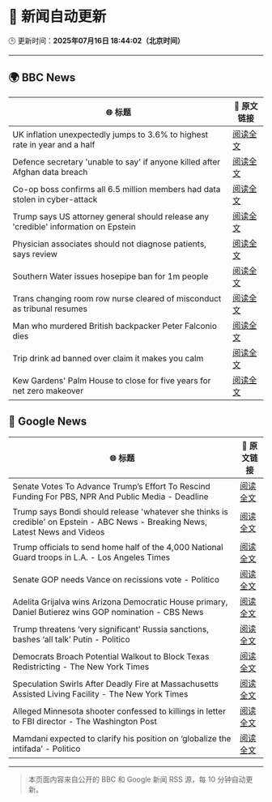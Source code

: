 # 🧠 新闻自动更新

🕒 更新时间：**2025年07月16日 18:44:02（北京时间）**

---

## 🌍 BBC News

| 🌐 标题 | 🔗 原文链接 |
|--------|-------------|
| UK inflation unexpectedly jumps to 3.6% to highest rate in year and a half | [阅读全文](https://www.bbc.com/news/articles/c3en2enpy7po) |
| Defence secretary 'unable to say' if anyone killed after Afghan data breach | [阅读全文](https://www.bbc.com/news/articles/c1k8yvj89kyo) |
| Co-op boss confirms all 6.5 million members had data stolen in cyber-attack | [阅读全文](https://www.bbc.com/news/articles/cql0ple066po) |
| Trump says US attorney general should release any 'credible' information on Epstein | [阅读全文](https://www.bbc.com/news/articles/ckgl4dl334go) |
| Physician associates should not diagnose patients, says review | [阅读全文](https://www.bbc.com/news/articles/c70r7d7z0wro) |
| Southern Water issues hosepipe ban for 1m people | [阅读全文](https://www.bbc.com/news/articles/ckglpvzygvzo) |
| Trans changing room row nurse cleared of misconduct as tribunal resumes | [阅读全文](https://www.bbc.com/news/articles/cm2mp5jley8o) |
| Man who murdered British backpacker Peter Falconio dies | [阅读全文](https://www.bbc.com/news/articles/cjrlg4x8e78o) |
| Trip drink ad banned over claim it makes you calm | [阅读全文](https://www.bbc.com/news/articles/c14e2d2ednpo) |
| Kew Gardens' Palm House to close for five years for net zero makeover | [阅读全文](https://www.bbc.com/news/articles/cpwq08rxxklo) |

## 📰 Google News

| 🌐 标题 | 🔗 原文链接 |
|--------|-------------|
| Senate Votes To Advance Trump’s Effort To Rescind Funding For PBS, NPR And Public Media - Deadline | [阅读全文](https://news.google.com/rss/articles/CBMimAFBVV95cUxQTDFPaGtaakU1MUtRNWF6T0FuVU96Qk4xZEg0bkhBUGJjeXhVSXpKTlJKMjdSV2RTN0ZiSEJUMDJ2dzgxOEJzWDIyaHNwUjllQVVaazZKaXEtalF6eU10SXRpX0pWa1d4aUJOT2lWN002Q3J0QmJHUVVWVUFtSkU5M1JIa1RuU3VKT19PRTV3cVBsWS1yRkpPeg?oc=5) |
| Trump says Bondi should release 'whatever she thinks is credible' on Epstein - ABC News - Breaking News, Latest News and Videos | [阅读全文](https://news.google.com/rss/articles/CBMimgFBVV95cUxPbnZsQTloR1hndUdKY0lZQ182aHdSaDNYQVBNOE0zYnp5ZnJDdWZjeUtrbTdjeDNoQjJ1Q1JHejIteWpCX1JaZml2OXgySEFfOWZZbmlWZUFucmZCSXVHUnYzRk5LTzVtU3U2a0E2M3EyN3VoOVI3dUljMmw5MkhkRlZ4dEtDd0luendueExjR3g0Y2V4NUtfVnhB0gGfAUFVX3lxTE9uUHp2RTJGUlpkdTRON2hmbzNNWFVlNDdrVmF1S0ZwRTVBWlUtYWVaSHlUaVNFUUJwbXA0elBIbEZBVG52UWJzSlRIODZXbENVMHBwdWJ1Zm9hV0xRZ2NiNmRYWGhUelN2SnRVeTB5Ykx4SFlxV21obXo4blFRbW1RMUJ0NzNnM2J5Rzk1ektqVDV3eDZJaThicDJURmJobw?oc=5) |
| Trump officials to send home half of the 4,000 National Guard troops in L.A. - Los Angeles Times | [阅读全文](https://news.google.com/rss/articles/CBMi1AFBVV95cUxNMDQzblNLUm1xc3A0TDJvZVZxOFd1TmJ5LVBkZ29ySDZUdGdyNWlfRmRDWmd3YWZQU253cjVjT1U5aXU1aTViRF94NkhKWVhzbW1GM010X2w1NWI5UXFnRGMyV3RuYk1DcGVMU09XR0FqU2NTM2o1bDVwanNOMUEtWjQzQW5QbFNTRFk2VkxGS3JxT2t6d0Zhc1lNc2tIN040akE5ZHJLZkpwVlNlVmpYY0dwMUotdWJnbERlMTI1eTcxMzlkYURuZ2lvMXZEVWtZTWhOOA?oc=5) |
| Senate GOP needs Vance on recissions vote - Politico | [阅读全文](https://news.google.com/rss/articles/CBMirAFBVV95cUxNUkpNUWhJXzFYaklsaVZuMUp4SnRvZlZXRkVYTWJnX3lWSFFVRVhFejlvYm1fUU5tTkVuR2hsU0lDUTRMazFBOEQ1clB6R2FHb0tJTi1PVUVqTGx0Ujc0UVVyV2dydngwRVl6Rm9fX0EyeUV4RVJWaWhBOU1SZmExQXljUkVXakhxemE3ZnM1eW9LTEI4T09LcUVnOG5MdWNnYTR4dTNDeTV3dWI4?oc=5) |
| Adelita Grijalva wins Arizona Democratic House primary, Daniel Butierez wins GOP nomination - CBS News | [阅读全文](https://news.google.com/rss/articles/CBMipwFBVV95cUxOSElPSHZBU29JZUFOYWthXzA0LUZMcFNLa2xQcHV3QkNoS2tHcUR3RFJ5dXBmbDJkanVQcUVENVIxajEyVUVjZjlEY1ZIOEhrZG1tSUdzTVhjN09VYy1yTUpSejMxWHNzN2VrbHRxdmhrQmplT3VGc1lNNy1YYUtBVUVjUmJFdFNjUTVKM1ZmS3F0Z3dNcUF5NXM1V3ZJTWRZdW1hcmttZ9IBrAFBVV95cUxNQ2RValIycnk5VnhyaXI3bEZydlVGUWs1QXpJVHZHaXNQSmlIeFlHSWxqLVl2anVnUUlTZjVRVXd6OE5WdTdRVU1LZjY1b2FVbzR1SEVUaGtRd3I4QjVIbjVxbEI4clVaT0FZeTZqaXAyQy1fcHZCSGhGakhfbmZyRzl2RWdrOXllM2tVdl9qemxzNEg0RXN2eWltelhJRGdtVXJ1WklHSHZLTjhI?oc=5) |
| Trump threatens ‘very significant’ Russia sanctions, bashes ‘all talk’ Putin - Politico | [阅读全文](https://news.google.com/rss/articles/CBMimwFBVV95cUxOelM0bTg5MVZpMVRKQVM4YWRfcjdvNF9INzFhZ2d6UjY4ZFh3Y1A3YVdreFV6UDZ6YjlVSDdzUmdibzJfNlpvWVNlVWZWdEw0NThmNWxOVEx4V056dF9wMEJ0eWJBS216S2VXNlhteXJ3Y190YVBMNUpieExod0NMb2ItUkpfX0xqaURHRmxHYVJmQmtDY0lRV21XYw?oc=5) |
| Democrats Broach Potential Walkout to Block Texas Redistricting - The New York Times | [阅读全文](https://news.google.com/rss/articles/CBMigwFBVV95cUxQanhmcG5iTDljczhUc2lwbEUzaWVQM0xoMkdhY3NsODdrQlVBUDJoXzc3WHhPZnlIaDdHMjhOUmRzUWN1d1lkX2JweFhSXzhCTWdmTWFPUGJvWjBfWmFSVDlvd3hzOWJ5MThWZmpQTVgwNTh5Z2dVeEpvZnZ5S0JGMGl3Yw?oc=5) |
| Speculation Swirls After Deadly Fire at Massachusetts Assisted Living Facility - The New York Times | [阅读全文](https://news.google.com/rss/articles/CBMijwFBVV95cUxPQmxqaTRmM3hMTnFKUDg0aU1fTWJjdUMzUlBKUTFyNS02NFRaYmZoZWxBa0ZQeTZEaTBoYkFqQjBBV1ZKRWhNT3NydUgzRUYxQ05ONDN3akItYkI3TXFCS0gxWEpDaHRVRWM1TFI1T0NMT1RyMWc2TjZIaEVtak1YVVJoaDRnaHF0R1VoSFFWOA?oc=5) |
| Alleged Minnesota shooter confessed to killings in letter to FBI director - The Washington Post | [阅读全文](https://news.google.com/rss/articles/CBMimgFBVV95cUxNMlNyaWNnbFBNZU51SHZPQzZEQS1TVzk0T2tpRDRkcWxNclNaUy1CN1Rndkg4RG1pRW5JVjY5RWp4VWVaTVRoeWZZemFFNmc4azlYbXcxSE10ZGNXelA5Z1g2MmJXWEhpZjRoTmdhanZCMHJPUGdYdGRoVmtMVWlEckNUNEVuaDMxcHpNRWxjQUJmZGZLYkFGWUJn?oc=5) |
| Mamdani expected to clarify his position on ‘globalize the intifada’ - Politico | [阅读全文](https://news.google.com/rss/articles/CBMitwFBVV95cUxNNFRoRlNwWV8xSTRaWUZQbW5yT1RYM095RnpwZm96UjlLOUFfRThXNjlHR0RUMk8zWDQzNzdKbGpMczhiLVVRbTE1eElHcU8xSk9pcFIzanBibEVLejNJOGlqdEYxRTVma3FUelByTk5DSS1iTGMxaXprWE45NGZmU2RNWGp1MFBoVGljRk1IVExNSjFPbzBuX3Z0bWE4SUZ6R29HVUVMRlAyWUVKS05SeldDLWxMNW8?oc=5) |

---
> 本页面内容来自公开的 BBC 和 Google 新闻 RSS 源，每 10 分钟自动更新。